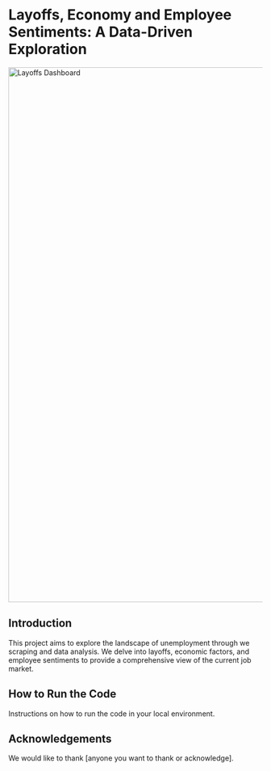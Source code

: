 # Layoffs, Economy and Employee Sentiments: A Data-Driven Exploration
<img width="1059" alt="Layoffs Dashboard" src="https://github.com/komal98/navigating-unemployment-landscape/assets/20492468/04993b44-db9d-4c9b-a25e-1adba6ba0ae2">

## Introduction
This project aims to explore the landscape of unemployment through we scraping and data analysis. We delve into layoffs, economic factors, and employee sentiments to provide a comprehensive view of the current job market.

## How to Run the Code
Instructions on how to run the code in your local environment.

## Acknowledgements
We would like to thank [anyone you want to thank or acknowledge].
